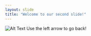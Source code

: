 ```yaml
---
layout: slide
title: "Welcome to our second slide!"
---
```

![Alt Text](https://starecat.com/content/wp-content/uploads/when-you-write-10-lines-of-code-without-searching-on-google-it-aint-much-but-its-honest-work-farmer.jpg)
Use the left arrow to go back!
